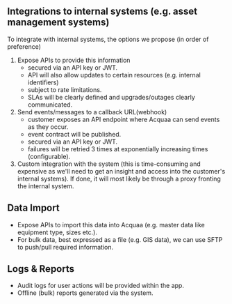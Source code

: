 ## Integrations to internal systems (e.g. asset management systems)
To integrate with internal systems, the options we propose (in order of preference)

1. Expose APIs to provide this information
   - secured via an API key or JWT.
   - API will also allow updates to certain resources (e.g. internal identifiers)
   - subject to rate limitations.
   - SLAs will be clearly defined and upgrades/outages clearly communicated.
2. Send events/messages to a callback URL(webhook)
   - customer exposes an API endpoint where Acquaa can send events as they occur.
   - event contract will be published.
   - secured via an API key or JWT.
   - failures will be retried 3 times at exponentially increasing times (configurable).
3. Custom integration with the system (this is time-consuming and expensive as we'll need to get an insight and access into the customer's internal systems). If done, it will most likely be through a proxy fronting the internal system.

## Data Import
- Expose APIs to import this data into Acquaa (e.g. master data like equipment type, sizes etc.).
- For bulk data, best expressed as a file (e.g. GIS data), we can use SFTP to push/pull required information.

## Logs & Reports
- Audit logs for user actions will be provided within the app.
- Offline (bulk) reports generated via the system.
